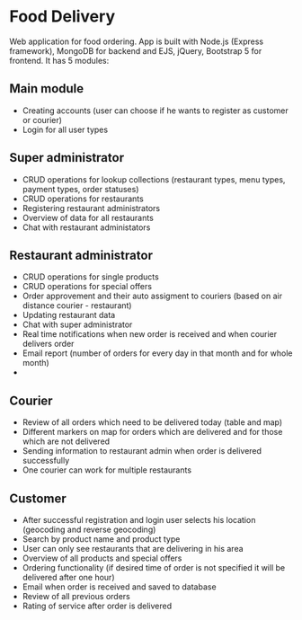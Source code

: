 # Food Delivery
 Web application for food ordering.
 App is built with Node.js (Express framework), MongoDB for backend and EJS, jQuery, Bootstrap 5 for frontend. It has 5 modules:
 
## Main module
- Creating accounts (user can choose if he wants to register as customer or courier)
- Login for all user types

## Super administrator
-  CRUD operations for lookup collections (restaurant types, menu types, payment types, order statuses)
-  CRUD operations for restaurants
-  Registering restaurant administrators
-  Overview of data for all restaurants
-  Chat with restaurant administators

## Restaurant administrator
- CRUD operations for single products
- CRUD operations for special offers
- Order approvement and their auto assigment to couriers (based on air distance courier - restaurant)
- Updating restaurant data
- Chat with super administrator
- Real time notifications when new order is received and when courier delivers order
- Email report (number of orders for every day in that month and for whole month)
- 
## Courier
- Review of all orders which need to be delivered today (table and map)
- Different markers on map for orders which are delivered and for those which are not delivered
- Sending information to restaurant admin when order is delivered successfully
- One courier can work for multiple restaurants

## Customer
- After successful registration and login user selects his location (geocoding and reverse geocoding)
- Search by product name and product type
- User can only see restaurants that are delivering in his area
- Overview of all products and special offers
- Ordering functionality (if desired time of order is not specified it will be delivered after one hour)
- Email when order is received and saved to database
- Review of all previous orders
- Rating of service after order is delivered
 

